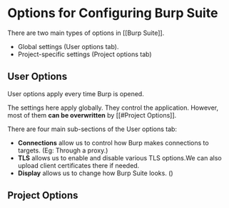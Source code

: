 # Options for Configuring Burp Suite

There are two main types of options in [[Burp Suite]].
- Global settings (User options tab).
- Project-specific settings (Project options tab)

## User Options

User options apply every time Burp is opened.

The settings here apply globally. They control the application. However, most of them **can be overwritten** by [[#Project Options]].

There are four main sub-sections of the User options tab:
- **Connections** allow us to control how Burp makes connections to targets. (Eg: Through a proxy.)
- **TLS** allows us to enable and disable various TLS options.We can also upload client certificates there if needed.
- **Display** allows us to change how Burp Suite looks. ()

## Project Options